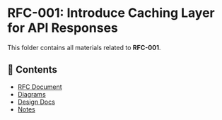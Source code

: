 # RFC-001: Introduce Caching Layer for API Responses

This folder contains all materials related to **RFC-001**.

## 📂 Contents
- [RFC Document](./RFC-001-sample.md)  
- [Diagrams](./diagrams/)  
- [Design Docs](./design/)  
- [Notes](./notes/)  
